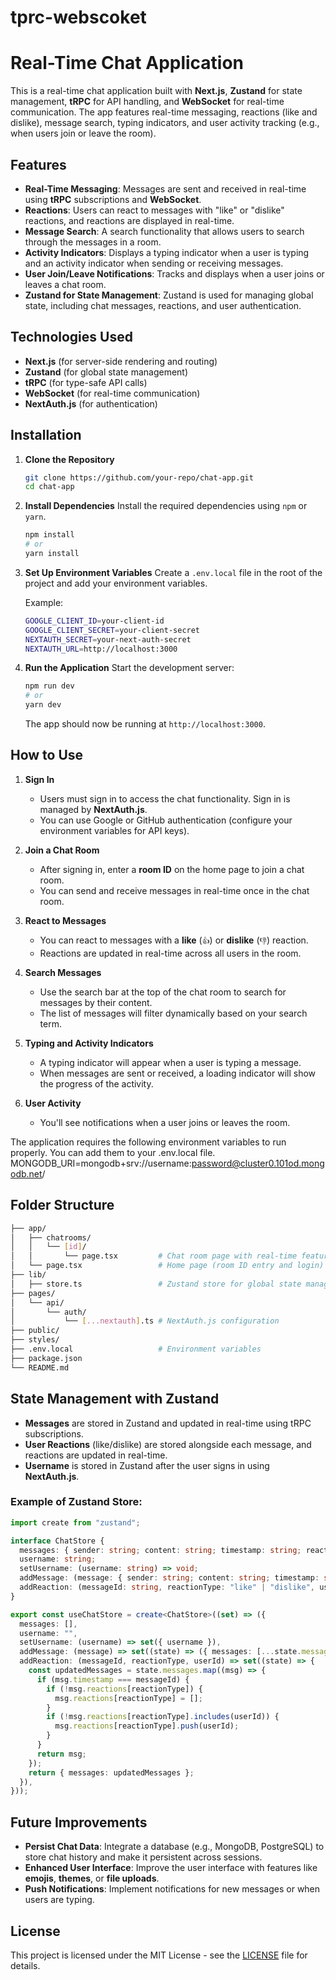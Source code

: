 # tprc-webscoket
# **Real-Time Chat Application**

This is a real-time chat application built with **Next.js**, **Zustand** for state management, **tRPC** for API handling, and **WebSocket** for real-time communication. The app features real-time messaging, reactions (like and dislike), message search, typing indicators, and user activity tracking (e.g., when users join or leave the room).

## **Features**
- **Real-Time Messaging**: Messages are sent and received in real-time using **tRPC** subscriptions and **WebSocket**.
- **Reactions**: Users can react to messages with "like" or "dislike" reactions, and reactions are displayed in real-time.
- **Message Search**: A search functionality that allows users to search through the messages in a room.
- **Activity Indicators**: Displays a typing indicator when a user is typing and an activity indicator when sending or receiving messages.
- **User Join/Leave Notifications**: Tracks and displays when a user joins or leaves a chat room.
- **Zustand for State Management**: Zustand is used for managing global state, including chat messages, reactions, and user authentication.

## **Technologies Used**
- **Next.js** (for server-side rendering and routing)
- **Zustand** (for global state management)
- **tRPC** (for type-safe API calls)
- **WebSocket** (for real-time communication)
- **NextAuth.js** (for authentication)

## **Installation**

1. **Clone the Repository**
   ```bash
   git clone https://github.com/your-repo/chat-app.git
   cd chat-app
   ```

2. **Install Dependencies**
   Install the required dependencies using `npm` or `yarn`.

   ```bash
   npm install
   # or
   yarn install
   ```

3. **Set Up Environment Variables**
   Create a `.env.local` file in the root of the project and add your environment variables.

   Example:
   ```bash
   GOOGLE_CLIENT_ID=your-client-id
   GOOGLE_CLIENT_SECRET=your-client-secret
   NEXTAUTH_SECRET=your-next-auth-secret
   NEXTAUTH_URL=http://localhost:3000
   ```

4. **Run the Application**
   Start the development server:
   ```bash
   npm run dev
   # or
   yarn dev
   ```

   The app should now be running at `http://localhost:3000`.

## **How to Use**

1. **Sign In**
   - Users must sign in to access the chat functionality. Sign in is managed by **NextAuth.js**.
   - You can use Google or GitHub authentication (configure your environment variables for API keys).

2. **Join a Chat Room**
   - After signing in, enter a **room ID** on the home page to join a chat room.
   - You can send and receive messages in real-time once in the chat room.

3. **React to Messages**
   - You can react to messages with a **like** (`👍`) or **dislike** (`👎`) reaction.
   - Reactions are updated in real-time across all users in the room.

4. **Search Messages**
   - Use the search bar at the top of the chat room to search for messages by their content.
   - The list of messages will filter dynamically based on your search term.

5. **Typing and Activity Indicators**
   - A typing indicator will appear when a user is typing a message.
   - When messages are sent or received, a loading indicator will show the progress of the activity.

6. **User Activity**
   - You'll see notifications when a user joins or leaves the room.

The application requires the following environment variables to run properly. You can add them to your .env.local file.
MONGODB_URI=mongodb+srv://username:password@cluster0.101od.mongodb.net/

## **Folder Structure**

```bash
├── app/
│   ├── chatrooms/
│   │   └── [id]/
│   │       └── page.tsx         # Chat room page with real-time features
│   └── page.tsx                 # Home page (room ID entry and login)
├── lib/
│   ├── store.ts                 # Zustand store for global state management
├── pages/
│   └── api/
│       └── auth/
│           └── [...nextauth].ts # NextAuth.js configuration
├── public/
├── styles/
├── .env.local                   # Environment variables
├── package.json
└── README.md
```

## **State Management with Zustand**

- **Messages** are stored in Zustand and updated in real-time using tRPC subscriptions.
- **User Reactions** (like/dislike) are stored alongside each message, and reactions are updated in real-time.
- **Username** is stored in Zustand after the user signs in using **NextAuth.js**.

### Example of Zustand Store:

```typescript
import create from "zustand";

interface ChatStore {
  messages: { sender: string; content: string; timestamp: string; reactions: { like: string[]; dislike: string[] } }[];
  username: string;
  setUsername: (username: string) => void;
  addMessage: (message: { sender: string; content: string; timestamp: string; reactions: { like: string[]; dislike: string[] } }) => void;
  addReaction: (messageId: string, reactionType: "like" | "dislike", userId: string) => void;
}

export const useChatStore = create<ChatStore>((set) => ({
  messages: [],
  username: "",
  setUsername: (username) => set({ username }),
  addMessage: (message) => set((state) => ({ messages: [...state.messages, message] })),
  addReaction: (messageId, reactionType, userId) => set((state) => {
    const updatedMessages = state.messages.map((msg) => {
      if (msg.timestamp === messageId) {
        if (!msg.reactions[reactionType]) {
          msg.reactions[reactionType] = [];
        }
        if (!msg.reactions[reactionType].includes(userId)) {
          msg.reactions[reactionType].push(userId);
        }
      }
      return msg;
    });
    return { messages: updatedMessages };
  }),
}));
```

## **Future Improvements**
- **Persist Chat Data**: Integrate a database (e.g., MongoDB, PostgreSQL) to store chat history and make it persistent across sessions.
- **Enhanced User Interface**: Improve the user interface with features like **emojis**, **themes**, or **file uploads**.
- **Push Notifications**: Implement notifications for new messages or when users are typing.

## **License**
This project is licensed under the MIT License - see the [LICENSE](LICENSE) file for details.
